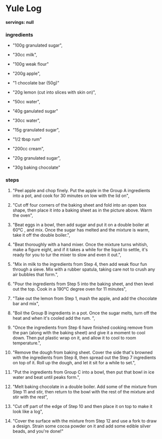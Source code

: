 # Yule Log
#### servings: null
### ingredients
- "100g granulated sugar",
- "30cc milk",
- "100g weak flour"

- "200g apple",
- "1 chocolate bar (50g)"

- "20g lemon (cut into slices with skin on)",
- "50cc water",
- "40g ganulated sugar"

- "30cc water",
- "15g granulated sugar",
- "1/2 tbsp rum"

- "200cc cream",
- "20g granulated sugar",
- "30g baking chocolate"
         
### steps
1. "Peel apple and chop finely. Put the apple in the Group A ingredients into a pot, and cook for 30 minutes on low with the lid on",

2. "Cut off four corners of the baking sheet and fold into an open box shape, then place it into a baking sheet as in the picture above. Warm the oven",

3. "Beat eggs in a bowl, then add sugar and put it on a double boiler at 60°C , and mix. Once the sugar has melted and the mixture is warm, take it off the double boiler.",

4. "Beat thoroughly with a hand mixer. Once the mixture turns whitish, make a figure eight, and if it takes a while for the liquid to settle, it's ready for you to tur the mixer to slow and even it out.",

5. "Mix in milk to the ingredients from Step 4, then add weak flour fun through a sieve. Mix with a rubber spatula, taking care not to crush any air bubbles that form.",

6. "Pour the ingredients from Step 5 into the baking sheet, and then level out the top. Cook in a 190°C degree oven for 11 minutes",

7. "Take out the lemon from Step 1, mash the apple, and add the chocolate bar and mix",

8. "Boil the Group B ingredients in a pot. Once the sugar melts, turn off the heat and when it's cooled add the rum. ",

9. "Once the ingredients from Step 6 have finished cooking remove from the pan (along with the baking sheet) and give it a moment to cool down. Then put plastic wrap on it, and allow it to cool to room temperature.",

10. "Remove the dough from baking sheet. Cover the side that's browned with the ingredients from Step 8, then spread out the Step 7 ingredients on top of it. Roll up the dough, and let it sit for a while to set.",

11. "Put the ingredients from Group C into a bowl, then put that bowl in ice water and beat until peaks form.",

12. "Melt baking chocolate in a double boiler. Add some of the mixture from Step 11 and stir, then return to the bowl with the rest of the mixture and stir with the rest",

13. "Cut off part of the edge of Step 10 and then place it on top to make it look like a log",

14. "Cover the surface with the mixture from Step 12 and use a fork to draw a design. Strain some cocoa powder on it and add some edible silver beads, and you're done!"